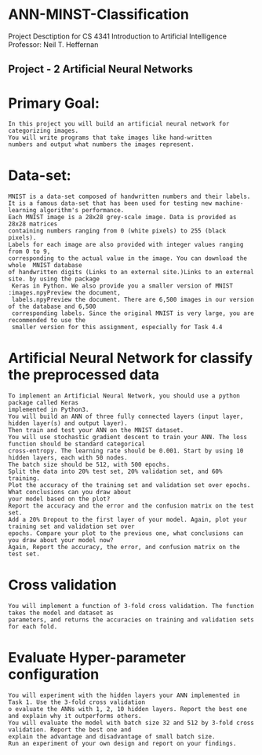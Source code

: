 # ANN-MINST-Classification

Project Desctiption for CS 4341 Introduction to Artificial Intelligence
Professor: Neil T. Heffernan

## Project - 2 Artificial Neural Networks

# Primary Goal:

	In this project you will build an artificial neural network for categorizing images.
	You will write programs that take images like hand-written
	numbers and output what numbers the images represent.

# Data-set:
	MNIST is a data-set composed of handwritten numbers and their labels.
	It is a famous data-set that has been used for testing new machine-learning algorithm's performance. 
	Each MNIST image is a 28x28 grey-scale image. Data is provided as 28x28 matrices 
	containing numbers ranging from 0 (white pixels) to 255 (black pixels). 
	Labels for each image are also provided with integer values ranging from 0 to 9, 
	corresponding to the actual value in the image. You can download the whole  MNIST database 
	of handwritten digits (Links to an external site.)Links to an external site. by using the package
	 Keras in Python. We also provide you a smaller version of MNIST :images.npyPreview the document, 
	 labels.npyPreview the document. There are 6,500 images in our version of the database and 6,500 
	 corresponding labels. Since the original MNIST is very large, you are recommended to use the 
	 smaller version for this assignment, especially for Task 4.4

# Artificial Neural Network for classify the preprocessed data

	To implement an Artificial Neural Network, you should use a python package called Keras 
	implemented in Python3.
	You will build an ANN of three fully connected layers (input layer, hidden layer(s) and output layer).
	Then train and test your ANN on the MNIST dataset.
	You will use stochastic gradient descent to train your ANN. The loss function should be standard categorical 
	cross-entropy. The learning rate should be 0.001. Start by using 10 hidden layers, each with 50 nodes. 
	The batch size should be 512, with 500 epochs.
	Split the data into 20% test set, 20% validation set, and 60% training.
	Plot the accuracy of the training set and validation set over epochs. What conclusions can you draw about 
	your model based on the plot?
	Report the accuracy and the error and the confusion matrix on the test set.
	Add a 20% Dropout to the first layer of your model. Again, plot your training set and validation set over
	epochs. Compare your plot to the previous one, what conclusions can you draw about your model now?
	Again, Report the accuracy, the error, and confusion matrix on the test set.

# Cross validation

	You will implement a function of 3-fold cross validation. The function takes the model and dataset as 
	parameters, and returns the accuracies on training and validation sets for each fold.

# Evaluate Hyper-parameter configuration

	You will experiment with the hidden layers your ANN implemented in Task 1. Use the 3-fold cross validation 
	o evaluate the ANNs with 1, 2, 10 hidden layers. Report the best one and explain why it outperforms others.
	You will evaluate the model with batch size 32 and 512 by 3-fold cross validation. Report the best one and 
	explain the advantage and disadvantage of small batch size.
	Run an experiment of your own design and report on your findings.


